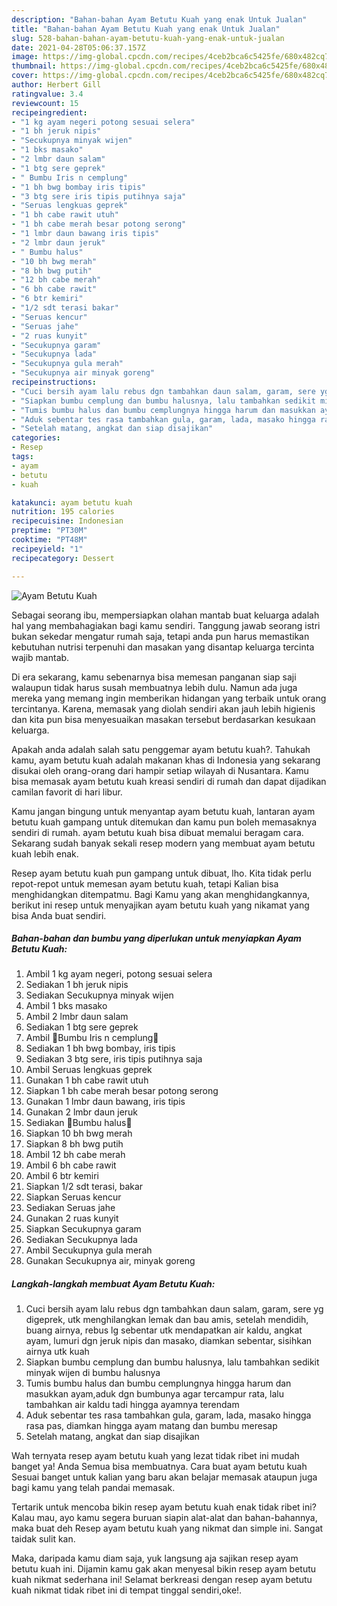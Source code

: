 ```yaml
---
description: "Bahan-bahan Ayam Betutu Kuah yang enak Untuk Jualan"
title: "Bahan-bahan Ayam Betutu Kuah yang enak Untuk Jualan"
slug: 528-bahan-bahan-ayam-betutu-kuah-yang-enak-untuk-jualan
date: 2021-04-28T05:06:37.157Z
image: https://img-global.cpcdn.com/recipes/4ceb2bca6c5425fe/680x482cq70/ayam-betutu-kuah-foto-resep-utama.jpg
thumbnail: https://img-global.cpcdn.com/recipes/4ceb2bca6c5425fe/680x482cq70/ayam-betutu-kuah-foto-resep-utama.jpg
cover: https://img-global.cpcdn.com/recipes/4ceb2bca6c5425fe/680x482cq70/ayam-betutu-kuah-foto-resep-utama.jpg
author: Herbert Gill
ratingvalue: 3.4
reviewcount: 15
recipeingredient:
- "1 kg ayam negeri potong sesuai selera"
- "1 bh jeruk nipis"
- "Secukupnya minyak wijen"
- "1 bks masako"
- "2 lmbr daun salam"
- "1 btg sere geprek"
- " Bumbu Iris n cemplung"
- "1 bh bwg bombay iris tipis"
- "3 btg sere iris tipis putihnya saja"
- "Seruas lengkuas geprek"
- "1 bh cabe rawit utuh"
- "1 bh cabe merah besar potong serong"
- "1 lmbr daun bawang iris tipis"
- "2 lmbr daun jeruk"
- " Bumbu halus"
- "10 bh bwg merah"
- "8 bh bwg putih"
- "12 bh cabe merah"
- "6 bh cabe rawit"
- "6 btr kemiri"
- "1/2 sdt terasi bakar"
- "Seruas kencur"
- "Seruas jahe"
- "2 ruas kunyit"
- "Secukupnya garam"
- "Secukupnya lada"
- "Secukupnya gula merah"
- "Secukupnya air minyak goreng"
recipeinstructions:
- "Cuci bersih ayam lalu rebus dgn tambahkan daun salam, garam, sere yg digeprek, utk menghilangkan lemak dan bau amis, setelah mendidih, buang airnya, rebus lg sebentar utk mendapatkan air kaldu, angkat ayam, lumuri dgn jeruk nipis dan masako, diamkan sebentar, sisihkan airnya utk kuah"
- "Siapkan bumbu cemplung dan bumbu halusnya, lalu tambahkan sedikit minyak wijen di bumbu halusnya"
- "Tumis bumbu halus dan bumbu cemplungnya hingga harum dan masukkan ayam,aduk dgn bumbunya agar tercampur rata, lalu tambahkan air kaldu tadi hingga ayamnya terendam"
- "Aduk sebentar tes rasa tambahkan gula, garam, lada, masako hingga rasa pas, diamkan hingga ayam matang dan bumbu meresap"
- "Setelah matang, angkat dan siap disajikan"
categories:
- Resep
tags:
- ayam
- betutu
- kuah

katakunci: ayam betutu kuah 
nutrition: 195 calories
recipecuisine: Indonesian
preptime: "PT30M"
cooktime: "PT48M"
recipeyield: "1"
recipecategory: Dessert

---
```



![Ayam Betutu Kuah](https://img-global.cpcdn.com/recipes/4ceb2bca6c5425fe/680x482cq70/ayam-betutu-kuah-foto-resep-utama.jpg)

Sebagai seorang ibu, mempersiapkan olahan mantab buat keluarga adalah hal yang membahagiakan bagi kamu sendiri. Tanggung jawab seorang istri bukan sekedar mengatur rumah saja, tetapi anda pun harus memastikan kebutuhan nutrisi terpenuhi dan masakan yang disantap keluarga tercinta wajib mantab.

Di era  sekarang, kamu sebenarnya bisa memesan panganan siap saji walaupun tidak harus susah membuatnya lebih dulu. Namun ada juga mereka yang memang ingin memberikan hidangan yang terbaik untuk orang tercintanya. Karena, memasak yang diolah sendiri akan jauh lebih higienis dan kita pun bisa menyesuaikan masakan tersebut berdasarkan kesukaan keluarga. 



Apakah anda adalah salah satu penggemar ayam betutu kuah?. Tahukah kamu, ayam betutu kuah adalah makanan khas di Indonesia yang sekarang disukai oleh orang-orang dari hampir setiap wilayah di Nusantara. Kamu bisa memasak ayam betutu kuah kreasi sendiri di rumah dan dapat dijadikan camilan favorit di hari libur.

Kamu jangan bingung untuk menyantap ayam betutu kuah, lantaran ayam betutu kuah gampang untuk ditemukan dan kamu pun boleh memasaknya sendiri di rumah. ayam betutu kuah bisa dibuat memalui beragam cara. Sekarang sudah banyak sekali resep modern yang membuat ayam betutu kuah lebih enak.

Resep ayam betutu kuah pun gampang untuk dibuat, lho. Kita tidak perlu repot-repot untuk memesan ayam betutu kuah, tetapi Kalian bisa menghidangkan ditempatmu. Bagi Kamu yang akan menghidangkannya, berikut ini resep untuk menyajikan ayam betutu kuah yang nikamat yang bisa Anda buat sendiri.

<!--inarticleads1-->

##### Bahan-bahan dan bumbu yang diperlukan untuk menyiapkan Ayam Betutu Kuah:

1. Ambil 1 kg ayam negeri, potong sesuai selera
1. Sediakan 1 bh jeruk nipis
1. Sediakan Secukupnya minyak wijen
1. Ambil 1 bks masako
1. Ambil 2 lmbr daun salam
1. Sediakan 1 btg sere geprek
1. Ambil  🌼Bumbu Iris n cemplung🌼
1. Sediakan 1 bh bwg bombay, iris tipis
1. Sediakan 3 btg sere, iris tipis putihnya saja
1. Ambil Seruas lengkuas geprek
1. Gunakan 1 bh cabe rawit utuh
1. Siapkan 1 bh cabe merah besar potong serong
1. Gunakan 1 lmbr daun bawang, iris tipis
1. Gunakan 2 lmbr daun jeruk
1. Sediakan  🌸Bumbu halus🌸
1. Siapkan 10 bh bwg merah
1. Siapkan 8 bh bwg putih
1. Ambil 12 bh cabe merah
1. Ambil 6 bh cabe rawit
1. Ambil 6 btr kemiri
1. Siapkan 1/2 sdt terasi, bakar
1. Siapkan Seruas kencur
1. Sediakan Seruas jahe
1. Gunakan 2 ruas kunyit
1. Siapkan Secukupnya garam
1. Sediakan Secukupnya lada
1. Ambil Secukupnya gula merah
1. Gunakan Secukupnya air, minyak goreng




<!--inarticleads2-->

##### Langkah-langkah membuat Ayam Betutu Kuah:

1. Cuci bersih ayam lalu rebus dgn tambahkan daun salam, garam, sere yg digeprek, utk menghilangkan lemak dan bau amis, setelah mendidih, buang airnya, rebus lg sebentar utk mendapatkan air kaldu, angkat ayam, lumuri dgn jeruk nipis dan masako, diamkan sebentar, sisihkan airnya utk kuah
1. Siapkan bumbu cemplung dan bumbu halusnya, lalu tambahkan sedikit minyak wijen di bumbu halusnya
1. Tumis bumbu halus dan bumbu cemplungnya hingga harum dan masukkan ayam,aduk dgn bumbunya agar tercampur rata, lalu tambahkan air kaldu tadi hingga ayamnya terendam
1. Aduk sebentar tes rasa tambahkan gula, garam, lada, masako hingga rasa pas, diamkan hingga ayam matang dan bumbu meresap
1. Setelah matang, angkat dan siap disajikan




Wah ternyata resep ayam betutu kuah yang lezat tidak ribet ini mudah banget ya! Anda Semua bisa membuatnya. Cara buat ayam betutu kuah Sesuai banget untuk kalian yang baru akan belajar memasak ataupun juga bagi kamu yang telah pandai memasak.

Tertarik untuk mencoba bikin resep ayam betutu kuah enak tidak ribet ini? Kalau mau, ayo kamu segera buruan siapin alat-alat dan bahan-bahannya, maka buat deh Resep ayam betutu kuah yang nikmat dan simple ini. Sangat taidak sulit kan. 

Maka, daripada kamu diam saja, yuk langsung aja sajikan resep ayam betutu kuah ini. Dijamin kamu gak akan menyesal bikin resep ayam betutu kuah nikmat sederhana ini! Selamat berkreasi dengan resep ayam betutu kuah nikmat tidak ribet ini di tempat tinggal sendiri,oke!.

